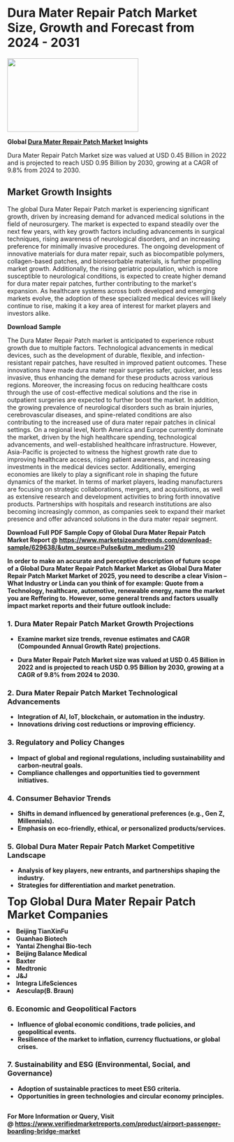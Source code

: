 <H1>Dura Mater Repair Patch Market Size, Growth and Forecast from 2024 - 2031</H1><img class="aligncenter size-medium wp-image-584254" src="https://thirdeyenews.in/wp-content/uploads/2024/09/Global-Market-Research-300x168.jpeg" alt="" width="300" height="168" /><p><strong>Global&nbsp;<a href="https://www.marketsizeandtrends.com/download-sample/629638/&amp;utm_source=Pulse&amp;utm_medium=210">Dura Mater Repair Patch Market</a> Insights</strong></p><p>Dura Mater Repair Patch Market size was valued at USD 0.45 Billion in 2022 and is projected to reach USD 0.95 Billion by 2030, growing at a CAGR of 9.8% from 2024 to 2030.</p><p><h2>Market Growth Insights</h2> <p>The global Dura Mater Repair Patch market is experiencing significant growth, driven by increasing demand for advanced medical solutions in the field of neurosurgery. The market is expected to expand steadily over the next few years, with key growth factors including advancements in surgical techniques, rising awareness of neurological disorders, and an increasing preference for minimally invasive procedures. The ongoing development of innovative materials for dura mater repair, such as biocompatible polymers, collagen-based patches, and bioresorbable materials, is further propelling market growth. Additionally, the rising geriatric population, which is more susceptible to neurological conditions, is expected to create higher demand for dura mater repair patches, further contributing to the market's expansion. As healthcare systems across both developed and emerging markets evolve, the adoption of these specialized medical devices will likely continue to rise, making it a key area of interest for market players and investors alike.</p> <p><strong>Download Sample</strong></p> <p>The Dura Mater Repair Patch market is anticipated to experience robust growth due to multiple factors. Technological advancements in medical devices, such as the development of durable, flexible, and infection-resistant repair patches, have resulted in improved patient outcomes. These innovations have made dura mater repair surgeries safer, quicker, and less invasive, thus enhancing the demand for these products across various regions. Moreover, the increasing focus on reducing healthcare costs through the use of cost-effective medical solutions and the rise in outpatient surgeries are expected to further boost the market. In addition, the growing prevalence of neurological disorders such as brain injuries, cerebrovascular diseases, and spine-related conditions are also contributing to the increased use of dura mater repair patches in clinical settings. On a regional level, North America and Europe currently dominate the market, driven by the high healthcare spending, technological advancements, and well-established healthcare infrastructure. However, Asia-Pacific is projected to witness the highest growth rate due to improving healthcare access, rising patient awareness, and increasing investments in the medical devices sector. Additionally, emerging economies are likely to play a significant role in shaping the future dynamics of the market. In terms of market players, leading manufacturers are focusing on strategic collaborations, mergers, and acquisitions, as well as extensive research and development activities to bring forth innovative products. Partnerships with hospitals and research institutions are also becoming increasingly common, as companies seek to expand their market presence and offer advanced solutions in the dura mater repair segment.</p> <p><strong></p><p><span class=""><strong>Download Full PDF Sample Copy of Global Dura Mater Repair Patch Market Report</strong> @ <a href="https://www.marketsizeandtrends.com/download-sample/629638/&amp;utm_source=Pulse&amp;utm_medium=210" target="_blank">https://www.marketsizeandtrends.com/download-sample/629638/&amp;utm_source=Pulse&amp;utm_medium=210</a></span></p><p>In order to make an accurate and perceptive description of future scope of a Global&nbsp;Dura Mater Repair Patch Market Market as Global&nbsp;Dura Mater Repair Patch Market Market of 2025, you need to describe a clear Vision &ndash; What Industry or Linda can you think of for example: Quote from a Technology, healthcare, automotive, renewable energy, name the market you are Reffering to. However, some general trends and factors usually impact market reports and their future outlook include:</p><h3>1.&nbsp;<strong>Dura Mater Repair Patch Market Growth Projections</strong></h3><ul><li>Examine market size trends, revenue estimates and CAGR (Compounded Annual Growth Rate) projections.</li><li><p>Dura Mater Repair Patch Market size was valued at USD 0.45 Billion in 2022 and is projected to reach USD 0.95 Billion by 2030, growing at a CAGR of 9.8% from 2024 to 2030.</p></li></ul><h3>2.&nbsp;<strong>Dura Mater Repair Patch Market Technological Advancements</strong></h3><ul><li>Integration of AI, IoT, blockchain, or automation in the industry.</li><li>Innovations driving cost reductions or improving efficiency.</li></ul><h3>3.&nbsp;<strong>Regulatory and Policy Changes</strong></h3><ul><li>Impact of global and regional regulations, including sustainability and carbon-neutral goals.</li><li>Compliance challenges and opportunities tied to government initiatives.</li></ul><h3>4.&nbsp;<strong>Consumer Behavior Trends</strong></h3><ul><li>Shifts in demand influenced by generational preferences (e.g., Gen Z, Millennials).</li><li>Emphasis on eco-friendly, ethical, or personalized products/services.</li></ul><h3>5.&nbsp;<strong>Global Dura Mater Repair Patch Market Competitive Landscape</strong></h3><ul><li>Analysis of key players, new entrants, and partnerships shaping the industry.</li><li>Strategies for differentiation and market penetration.</li></ul><p data-pm-slice="1 1 []"><span style="color: inherit; font-family: inherit; font-size: 25px;">Top Global Dura Mater Repair Patch Market Companies</span></p><div class="" data-test-id=""><p><li>Beijing TianXinFu</li><li> Guanhao Biotech</li><li> Yantai Zhenghai Bio-tech</li><li> Beijing Balance Medical</li><li> Baxter</li><li> Medtronic</li><li> J&J</li><li> Integra LifeSciences</li><li> Aesculap(B. Braun)</li></p></div><h3>6.&nbsp;<strong>Economic and Geopolitical Factors</strong></h3><ul><li>Influence of global economic conditions, trade policies, and geopolitical events.</li><li>Resilience of the market to inflation, currency fluctuations, or global crises.</li></ul><h3>7.&nbsp;<strong>Sustainability and ESG (Environmental, Social, and Governance)</strong></h3><ul><li>Adoption of sustainable practices to meet ESG criteria.</li><li>Opportunities in green technologies and circular economy principles.</li></ul><h2><strong style="font-size: 14px;">For More Information or Query, Visit @&nbsp;</strong><a style="background-color: #ffffff; font-size: 14px;" href="https://www.marketsizeandtrends.com/report/dura-mater-repair-patch-market/" target="_blank">https://www.verifiedmarketreports.com/product/airport-passenger-boarding-bridge-market</a></h2>
